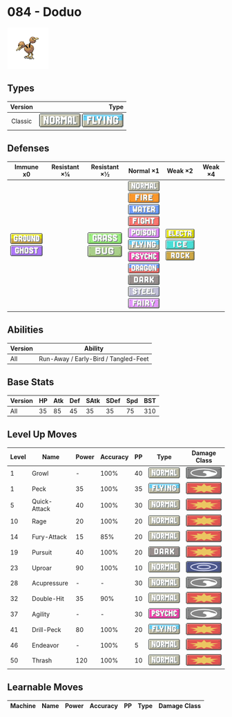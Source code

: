 # 084 - Doduo

![doduo](../img/pokemon/084.png)

## Types

| Version | Type                                                                  |
| :-----: | --------------------------------------------------------------------: |
| Classic | ![normal](../img/types/normal.png) ![flying](../img/types/flying.png) |

## Defenses

| Immune x0                                                               | Resistant ×¼ | Resistant ×½                                                      | Normal ×1                                                                                                                                                                                                                                                                                                                                                                                                                        | Weak ×2                                                                                                    | Weak ×4 |
| ----------------------------------------------------------------------- | ------------ | ----------------------------------------------------------------- | -------------------------------------------------------------------------------------------------------------------------------------------------------------------------------------------------------------------------------------------------------------------------------------------------------------------------------------------------------------------------------------------------------------------------------- | ---------------------------------------------------------------------------------------------------------- | ------- |
| ![ground](../img/types/ground.png)<br/>![ghost](../img/types/ghost.png) |              | ![grass](../img/types/grass.png)<br/>![bug](../img/types/bug.png) | ![normal](../img/types/normal.png)<br/>![fire](../img/types/fire.png)<br/>![water](../img/types/water.png)<br/>![fighting](../img/types/fighting.png)<br/>![poison](../img/types/poison.png)<br/>![flying](../img/types/flying.png)<br/>![psychic](../img/types/psychic.png)<br/>![dragon](../img/types/dragon.png)<br/>![dark](../img/types/dark.png)<br/>![steel](../img/types/steel.png)<br/>![fairy](../img/types/fairy.png) | ![electric](../img/types/electric.png)<br/>![ice](../img/types/ice.png)<br/>![rock](../img/types/rock.png) |         |

## Abilities

| Version | Ability                              |
| ------- | ------------------------------------ |
| All     | Run-Away / Early-Bird / Tangled-Feet |

## Base Stats

| Version | HP | Atk | Def | SAtk | SDef | Spd | BST |
| ------- | -- | --- | --- | ---- | ---- | --- | --- |
| All     | 35 | 85  | 45  | 35   | 35   | 75  | 310 |

## Level Up Moves

| Level | Name         | Power | Accuracy | PP | Type                                 | Damage Class                           |
| ----- | ------------ | ----- | -------- | -- | ------------------------------------ | -------------------------------------- |
| 1     | Growl        | -     | 100%     | 40 | ![normal](../img/types/normal.png)   | ![status](../img/types/status.png)     |
| 1     | Peck         | 35    | 100%     | 35 | ![flying](../img/types/flying.png)   | ![physical](../img/types/physical.png) |
| 5     | Quick-Attack | 40    | 100%     | 30 | ![normal](../img/types/normal.png)   | ![physical](../img/types/physical.png) |
| 10    | Rage         | 20    | 100%     | 20 | ![normal](../img/types/normal.png)   | ![physical](../img/types/physical.png) |
| 14    | Fury-Attack  | 15    | 85%      | 20 | ![normal](../img/types/normal.png)   | ![physical](../img/types/physical.png) |
| 19    | Pursuit      | 40    | 100%     | 20 | ![dark](../img/types/dark.png)       | ![physical](../img/types/physical.png) |
| 23    | Uproar       | 90    | 100%     | 10 | ![normal](../img/types/normal.png)   | ![special](../img/types/special.png)   |
| 28    | Acupressure  | -     | -        | 30 | ![normal](../img/types/normal.png)   | ![status](../img/types/status.png)     |
| 32    | Double-Hit   | 35    | 90%      | 10 | ![normal](../img/types/normal.png)   | ![physical](../img/types/physical.png) |
| 37    | Agility      | -     | -        | 30 | ![psychic](../img/types/psychic.png) | ![status](../img/types/status.png)     |
| 41    | Drill-Peck   | 80    | 100%     | 20 | ![flying](../img/types/flying.png)   | ![physical](../img/types/physical.png) |
| 46    | Endeavor     | -     | 100%     | 5  | ![normal](../img/types/normal.png)   | ![physical](../img/types/physical.png) |
| 50    | Thrash       | 120   | 100%     | 10 | ![normal](../img/types/normal.png)   | ![physical](../img/types/physical.png) |

## Learnable Moves

| Machine | Name | Power | Accuracy | PP | Type | Damage Class |
| ------- | ---- | ----- | -------- | -- | ---- | ------------ |
